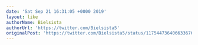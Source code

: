 ```yaml
---
date: 'Sat Sep 21 16:31:05 +0000 2019'
layout: like
authorName: Bielsista
authorUrl: 'https://twitter.com/Bielsista5'
originalPost: 'https://twitter.com/Bielsista5/status/1175447364066336768'
---
```

